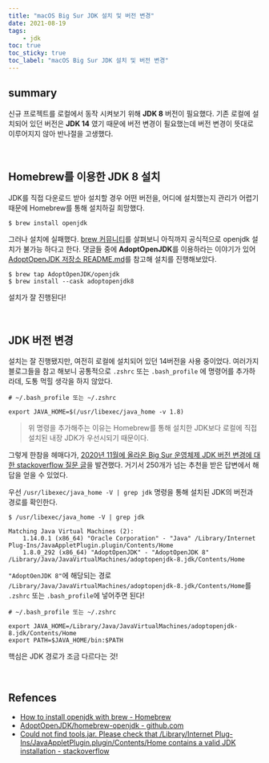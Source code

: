```yaml
---
title: "macOS Big Sur JDK 설치 및 버전 변경"
date: 2021-08-19
tags:
    - jdk
toc: true
toc_sticky: true 
toc_label: "macOS Big Sur JDK 설치 및 버전 변경"
---
```


## summary
신규 프로젝트를 로컬에서 동작 시켜보기 위해 **JDK 8** 버전이 필요했다. 
기존 로컬에 설치되어 있던 버전은 **JDK 14** 였기 때문에 버전 변경이 필요했는데 
버전 변경이 뜻대로 이루어지지 않아 반나절을 고생했다.

<br>

## Homebrew를 이용한 JDK 8 설치
JDK를 직접 다운로드 받아 설치할 경우 어떤 버전을, 어디에 설치했는지 관리가 어렵기 때문에 
Homebrew를 통해 설치하길 희망했다.

```
$ brew install openjdk
```

그러나 설치에 실패했다. [brew 커뮤니티](https://discourse.brew.sh/t/how-to-install-openjdk-with-brew/712/20)를 살펴보니 아직까지 공식적으로 openjdk 설치가 불가능 하다고 한다. 댓글들 중에 **AdoptOpenJDK**를 이용하라는 이야기가 있어 [AdoptOpenJDK 저장소 README.md](https://github.com/AdoptOpenJDK/homebrew-openjdk)를 참고해 설치를 진행해보았다.

```
$ brew tap AdoptOpenJDK/openjdk
$ brew install --cask adoptopenjdk8
```

설치가 잘 진행된다!

<br>

## JDK 버전 변경
설치는 잘 진행됐지만, 여전히 로컬에 설치되어 있던 14버전을 사용 중이었다. 
여러가지 블로그들을 참고 해보니 공통적으로 `.zshrc` 또는 `.bash_profile` 에 명령어를 추가하라데, 도통 먹힐 생각을 하지 않았다.

```
# ~/.bash_profile 또는 ~/.zshrc

export JAVA_HOME=$(/usr/libexec/java_home -v 1.8)
```

> 위 명령을 추가해주는 이유는 Homebrew를 통해 설치한 JDK보다 로컬에 직접 설치된 내장 JDK가 우선시되기 때문이다.

그렇게 한참을 헤매다가, [2020년 11월에 올라온 Big Sur 운영체제 JDK 버전 변경에 대한 stackoverflow 질문 글](https://stackoverflow.com/questions/64968851/could-not-find-tools-jar-please-check-that-library-internet-plug-ins-javaapple)을 발견했다. 거기서 250개가 넘는 추천을 받은 답변에서 해답을 얻을 수 있었다.

우선 `/usr/libexec/java_home -V | grep jdk` 명령을 통해 설치된 JDK의 버전과 경로를 확인한다.

```
$ /usr/libexec/java_home -V | grep jdk

Matching Java Virtual Machines (2):
    1.14.0.1 (x86_64) "Oracle Corporation" - "Java" /Library/Internet Plug-Ins/JavaAppletPlugin.plugin/Contents/Home
    1.8.0_292 (x86_64) "AdoptOpenJDK" - "AdoptOpenJDK 8" /Library/Java/JavaVirtualMachines/adoptopenjdk-8.jdk/Contents/Home
```

`"AdoptOenJDK 8"`에 해당되는 경로 `/Library/Java/JavaVirtualMachines/adoptopenjdk-8.jdk/Contents/Home`를 `.zshrc` 또는 `.bash_profile`에 넣어주면 된다!

```
# ~/.bash_profile 또는 ~/.zshrc

export JAVA_HOME=/Library/Java/JavaVirtualMachines/adoptopenjdk-8.jdk/Contents/Home
export PATH=$JAVA_HOME/bin:$PATH
```

핵심은 JDK 경로가 조금 다르다는 것!

<br>

## Refences
- [How to install openjdk with brew - Homebrew](https://discourse.brew.sh/t/how-to-install-openjdk-with-brew/712/20)
- [AdoptOpenJDK/homebrew-openjdk - github.com](https://github.com/AdoptOpenJDK/homebrew-openjdk)
- [Could not find tools.jar. Please check that /Library/Internet Plug-Ins/JavaAppletPlugin.plugin/Contents/Home contains a valid JDK installation - stackoverflow](https://stackoverflow.com/questions/64968851/could-not-find-tools-jar-please-check-that-library-internet-plug-ins-javaapple)
